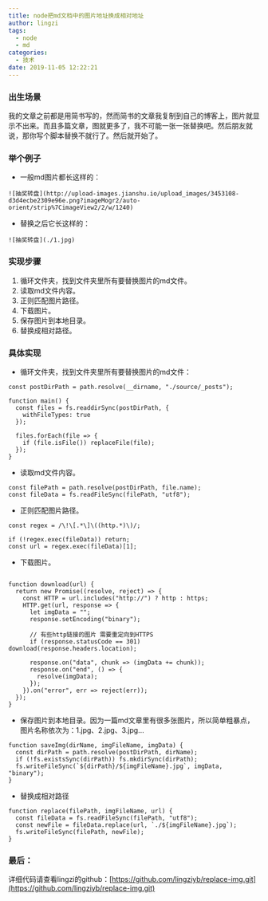 ```yaml
---
title: node把md文档中的图片地址换成相对地址
author: lingzi
tags:
  - node
  - md
categories:
  - 技术
date: 2019-11-05 12:22:21
---
```



### 出生场景
我的文章之前都是用简书写的，然而简书的文章我复制到自己的博客上，图片就显示不出来。而且多篇文章，图就更多了，我不可能一张一张替换吧。然后朋友就说，那你写个脚本替换不就行了。然后就开始了。

### 举个例子
- 一般md图片都长这样的：
```
![抽奖转盘](http://upload-images.jianshu.io/upload_images/3453108-d3d4ecbe2309e96e.png?imageMogr2/auto-orient/strip%7CimageView2/2/w/1240)
``` 

- 替换之后它长这样的：
```
![抽奖转盘](./1.jpg)
```

### 实现步骤
1. 循环文件夹，找到文件夹里所有要替换图片的md文件。
2. 读取md文件内容。
3. 正则匹配图片路径。
4. 下载图片。
5. 保存图片到本地目录。
6. 替换成相对路径。

### 具体实现
- 循环文件夹，找到文件夹里所有要替换图片的md文件：
```
const postDirPath = path.resolve(__dirname, "./source/_posts");

function main() {
  const files = fs.readdirSync(postDirPath, {
    withFileTypes: true
  });

  files.forEach(file => {
    if (file.isFile()) replaceFile(file);
  });
}
```

- 读取md文件内容。
```
const filePath = path.resolve(postDirPath, file.name);
const fileData = fs.readFileSync(filePath, "utf8");
```

- 正则匹配图片路径。
```
const regex = /\!\[.*\]\((http.*)\)/;

if (!regex.exec(fileData)) return;
const url = regex.exec(fileData)[1];
```

- 下载图片。
```

function download(url) {
  return new Promise((resolve, reject) => {
    const HTTP = url.includes("http://") ? http : https;
    HTTP.get(url, response => {
      let imgData = "";
      response.setEncoding("binary");

      // 有些http链接的图片 需要重定向到HTTPS
      if (response.statusCode == 301) download(response.headers.location);

      response.on("data", chunk => (imgData += chunk));
      response.on("end", () => {
        resolve(imgData);
      });
    }).on("error", err => reject(err));
  });
}
```

- 保存图片到本地目录。因为一篇md文章里有很多张图片，所以简单粗暴点，图片名称依次为：1.jpg、2.jpg、3.jpg...
```
function saveImg(dirName, imgFileName, imgData) {
  const dirPath = path.resolve(postDirPath, dirName);
  if (!fs.existsSync(dirPath)) fs.mkdirSync(dirPath);
  fs.writeFileSync(`${dirPath}/${imgFileName}.jpg`, imgData, "binary");
}
```

- 替换成相对路径
```
function replace(filePath, imgFileName, url) {
  const fileData = fs.readFileSync(filePath, "utf8");
  const newFile = fileData.replace(url, `./${imgFileName}.jpg`);
  fs.writeFileSync(filePath, newFile);
}
```

### 最后：

详细代码请查看lingzi的github：[https://github.com/lingziyb/replace-img.git](https://github.com/lingziyb/replace-img.git)